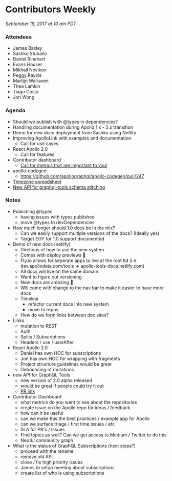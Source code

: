 # Contributors Weekly

_September 19, 2017 at 10 am PDT_

### Attendees

- James Baxley
- Sashko Stubailo
- Daniel Rinehart
- Evans Hauser
- Mikhail Novikov
- Peggy Rayzis
- Martijn Walraven
- Thea Lamkin
- Tiago Costa
- Jon Wong

### Agenda

- Should we publish with @types in dependencies?
- Handling documentation during Apollo 1.x - 2.x transition
- Demo for new docs deployment from Sashko using Netlify
- Improving ApolloLink with examples and documentation
  - Call for use cases
- React Apollo 2.0
  - Call for features
- Contributor dashboard
  - [Call for metrics that are important to you!](https://github.com/apollographql/apollo/issues/105)
- apollo-codegen
  - https://github.com/apollographql/apollo-codegen/pull/247
- [Timezone spreadsheet](https://meteor.quip.com/YGSnAIzjF2WY/Contributor-Timezone)
- [New API for graphql-tools schema stitching](https://github.com/apollographql/graphql-tools/pull/382)

### Notes

- Publishing @types
  - having issues with types published
  - move @types to devDependencies
- How much longer should 1.0 docs be in the mix?
  - Can we easily support multiple versions of the docs? (Ideally yes)
  - Target EOY for 1.0 support documented
- Demo of new docs (netlify)
  - Diretions of how to use the new system
  - Comes with deploy previews :tada:
  - Fly.io allows for seperate apps to live at the root tld (i.e. dev.apollodata.com/tools => apollo-tools-docs.netlify.com)
  - All docs will live on the same domain
  - Want to figure out versioning
  - New docs are amazing :tada:
  - Will come with change to the nav bar to make it easier to have more docs
  - Timeline
    - refactor current docs into new system
    - move to repos
  - How do we form links between doc sites?
- Links
  - mutation to REST
  - Auth
  - Splits / Subscriptions
  - Headers / use / userAfter
- React Apollo 2.0
  - Daniel has own HOC for subscriptions
  - Jon has own HOC for wrapping with fragments
  - Project structure guidelines would be great
  - Debouncing of mutations
- new API for GraphQL Tools
  - new version of 2.0 alpha released
  - would be great if people could try it out
  - [PR link](https://github.com/apollographql/graphql-tools/pull/382)
- Contributor Dashboard
  - what metrics do you want to see about the repositories
  - create issue on the Apollo repo for ideas / feedback
  - how can it be useful
  - can we make this the best practices / example app for Apollo
  - can we surface triage / first time issues / etc
  - SLA for PR's / Issues
  - Find topics as well? Can we get access to Medium / Twitter to do this
  - Neo4J community graph
- What is the status of GraphQL Subscriptions (next steps?)
  - proceed with the rename
  - remove old API
  - close / fix high priority issues
  - James to setup meeting about subscriptions
  - create list of who is using subscriptions
